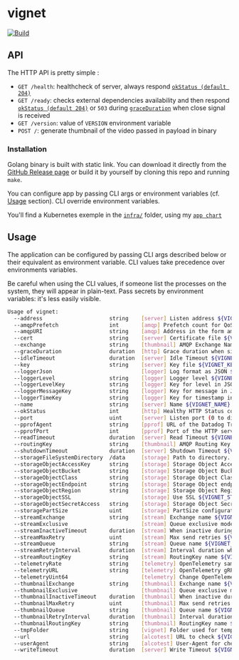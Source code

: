 # vignet

[![Build](https://github.com/ViBiOh/vignet/workflows/Build/badge.svg)](https://github.com/ViBiOh/vignet/actions)

## API

The HTTP API is pretty simple :

- `GET /health`: healthcheck of server, always respond [`okStatus (default 204)`](#usage)
- `GET /ready`: checks external dependencies availability and then respond [`okStatus (default 204)`](#usage) or `503` during [`graceDuration`](#usage) when close signal is received
- `GET /version`: value of `VERSION` environment variable
- `POST /`: generate thumbnail of the video passed in payload in binary

### Installation

Golang binary is built with static link. You can download it directly from the [GitHub Release page](https://github.com/ViBiOh/vignet/releases) or build it by yourself by cloning this repo and running `make`.

You can configure app by passing CLI args or environment variables (cf. [Usage](#usage) section). CLI override environment variables.

You'll find a Kubernetes exemple in the [`infra/`](infra) folder, using my [`app chart`](https://github.com/ViBiOh/charts/tree/main/app)

## Usage

The application can be configured by passing CLI args described below or their equivalent as environment variable. CLI values take precedence over environments variables.

Be careful when using the CLI values, if someone list the processes on the system, they will appear in plain-text. Pass secrets by environment variables: it's less easily visible.

```bash
Usage of vignet:
  --address                     string    [server] Listen address ${VIGNET_ADDRESS}
  --amqpPrefetch                int       [amqp] Prefetch count for QoS ${VIGNET_AMQP_PREFETCH} (default 1)
  --amqpURI                     string    [amqp] Address in the form amqps?://<user>:<password>@<address>:<port>/<vhost> ${VIGNET_AMQP_URI}
  --cert                        string    [server] Certificate file ${VIGNET_CERT}
  --exchange                    string    [thumbnail] AMQP Exchange Name ${VIGNET_EXCHANGE} (default "fibr")
  --graceDuration               duration  [http] Grace duration when signal received ${VIGNET_GRACE_DURATION} (default 30s)
  --idleTimeout                 duration  [server] Idle Timeout ${VIGNET_IDLE_TIMEOUT} (default 2m0s)
  --key                         string    [server] Key file ${VIGNET_KEY}
  --loggerJson                            [logger] Log format as JSON ${VIGNET_LOGGER_JSON} (default false)
  --loggerLevel                 string    [logger] Logger level ${VIGNET_LOGGER_LEVEL} (default "INFO")
  --loggerLevelKey              string    [logger] Key for level in JSON ${VIGNET_LOGGER_LEVEL_KEY} (default "level")
  --loggerMessageKey            string    [logger] Key for message in JSON ${VIGNET_LOGGER_MESSAGE_KEY} (default "msg")
  --loggerTimeKey               string    [logger] Key for timestamp in JSON ${VIGNET_LOGGER_TIME_KEY} (default "time")
  --name                        string    [server] Name ${VIGNET_NAME} (default "http")
  --okStatus                    int       [http] Healthy HTTP Status code ${VIGNET_OK_STATUS} (default 204)
  --port                        uint      [server] Listen port (0 to disable) ${VIGNET_PORT} (default 1080)
  --pprofAgent                  string    [pprof] URL of the Datadog Trace Agent (e.g. http://datadog.observability:8126) ${VIGNET_PPROF_AGENT}
  --pprofPort                   int       [pprof] Port of the HTTP server (0 to disable) ${VIGNET_PPROF_PORT} (default 0)
  --readTimeout                 duration  [server] Read Timeout ${VIGNET_READ_TIMEOUT} (default 2m0s)
  --routingKey                  string    [thumbnail] AMQP Routing Key to fibr ${VIGNET_ROUTING_KEY} (default "thumbnail_output")
  --shutdownTimeout             duration  [server] Shutdown Timeout ${VIGNET_SHUTDOWN_TIMEOUT} (default 10s)
  --storageFileSystemDirectory  /data     [storage] Path to directory. Default is dynamic. /data on a server and Current Working Directory in a terminal. ${VIGNET_STORAGE_FILE_SYSTEM_DIRECTORY}
  --storageObjectAccessKey      string    [storage] Storage Object Access Key ${VIGNET_STORAGE_OBJECT_ACCESS_KEY}
  --storageObjectBucket         string    [storage] Storage Object Bucket ${VIGNET_STORAGE_OBJECT_BUCKET}
  --storageObjectClass          string    [storage] Storage Object Class ${VIGNET_STORAGE_OBJECT_CLASS}
  --storageObjectEndpoint       string    [storage] Storage Object endpoint ${VIGNET_STORAGE_OBJECT_ENDPOINT}
  --storageObjectRegion         string    [storage] Storage Object Region ${VIGNET_STORAGE_OBJECT_REGION}
  --storageObjectSSL                      [storage] Use SSL ${VIGNET_STORAGE_OBJECT_SSL} (default true)
  --storageObjectSecretAccess   string    [storage] Storage Object Secret Access ${VIGNET_STORAGE_OBJECT_SECRET_ACCESS}
  --storagePartSize             uint      [storage] PartSize configuration ${VIGNET_STORAGE_PART_SIZE} (default 5242880)
  --streamExchange              string    [stream] Exchange name ${VIGNET_STREAM_EXCHANGE} (default "fibr")
  --streamExclusive                       [stream] Queue exclusive mode (for fanout exchange) ${VIGNET_STREAM_EXCLUSIVE} (default false)
  --streamInactiveTimeout       duration  [stream] When inactive during the given timeout, stop listening ${VIGNET_STREAM_INACTIVE_TIMEOUT} (default 0s)
  --streamMaxRetry              uint      [stream] Max send retries ${VIGNET_STREAM_MAX_RETRY} (default 3)
  --streamQueue                 string    [stream] Queue name ${VIGNET_STREAM_QUEUE} (default "stream")
  --streamRetryInterval         duration  [stream] Interval duration when send fails ${VIGNET_STREAM_RETRY_INTERVAL} (default 1h0m0s)
  --streamRoutingKey            string    [stream] RoutingKey name ${VIGNET_STREAM_ROUTING_KEY} (default "stream")
  --telemetryRate               string    [telemetry] OpenTelemetry sample rate, 'always', 'never' or a float value ${VIGNET_TELEMETRY_RATE} (default "always")
  --telemetryURL                string    [telemetry] OpenTelemetry gRPC endpoint (e.g. otel-exporter:4317) ${VIGNET_TELEMETRY_URL}
  --telemetryUint64                       [telemetry] Change OpenTelemetry Trace ID format to an unsigned int 64 ${VIGNET_TELEMETRY_UINT64} (default true)
  --thumbnailExchange           string    [thumbnail] Exchange name ${VIGNET_THUMBNAIL_EXCHANGE} (default "fibr")
  --thumbnailExclusive                    [thumbnail] Queue exclusive mode (for fanout exchange) ${VIGNET_THUMBNAIL_EXCLUSIVE} (default false)
  --thumbnailInactiveTimeout    duration  [thumbnail] When inactive during the given timeout, stop listening ${VIGNET_THUMBNAIL_INACTIVE_TIMEOUT} (default 0s)
  --thumbnailMaxRetry           uint      [thumbnail] Max send retries ${VIGNET_THUMBNAIL_MAX_RETRY} (default 3)
  --thumbnailQueue              string    [thumbnail] Queue name ${VIGNET_THUMBNAIL_QUEUE} (default "thumbnail")
  --thumbnailRetryInterval      duration  [thumbnail] Interval duration when send fails ${VIGNET_THUMBNAIL_RETRY_INTERVAL} (default 1h0m0s)
  --thumbnailRoutingKey         string    [thumbnail] RoutingKey name ${VIGNET_THUMBNAIL_ROUTING_KEY} (default "thumbnail")
  --tmpFolder                   string    [vignet] Folder used for temporary files storage ${VIGNET_TMP_FOLDER} (default "/tmp")
  --url                         string    [alcotest] URL to check ${VIGNET_URL}
  --userAgent                   string    [alcotest] User-Agent for check ${VIGNET_USER_AGENT} (default "Alcotest")
  --writeTimeout                duration  [server] Write Timeout ${VIGNET_WRITE_TIMEOUT} (default 2m0s)
```

